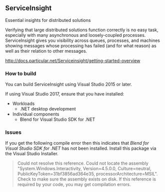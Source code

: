 ## ServiceInsight

Essential insights for distributed solutions

Verifying that large distributed solutions function correctly is no easy
task, especially with many asynchronous and loosely-coupled
processes.
ServiceInsight gives you visibility across queues, processes, and
machines showing messages whose processing has failed (and for what reason) as well as their relation to other messages.


http://docs.particular.net/Serviceinsight/getting-started-overview

### How to build

You can build ServiceInsight using Visual Studio 2015 or later.

If using Visual Studio 2017, ensure that you have installed:

- Workloads
  - .NET desktop development
- Individual components
  - Blend for Visual Studio SDK for .NET
  
  
 ### Issues

If you get the following compile error then this indicates that *Blend for Visual Studio SDK for .NET* has not been installed. Install this package via the Visual Studio Installer.

> Could not resolve this reference. Could not locate the assembly "System.Windows.Interactivity, Version=4.5.0.0, Culture=neutral, PublicKeyToken=31bf3856ad364e35, processorArchitecture=MSIL". Check to make sure the assembly exists on disk. If this reference is required by your code, you may get compilation errors.
